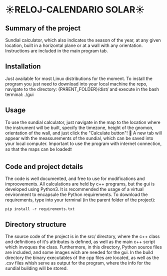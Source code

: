 # :sunny:RELOJ-CALENDARIO SOLAR:sunny:
## Summary of the project
Sundial calculator, which also indicates the season of the year, at any given location, built in a horizontal plane or at a wall with any orientation. Instructions are included in the main program tab.
## Installation
Just available for most Linux distributions for the moment. To install the program you just need to download into your local machine the repo, navigate to the directory: {PARENT_FOLDER}/dist/ and execute in the bash terminal: ./gui
## Usage
To use the sundial calculator, just navigate in the map to the location where the instrument will be built, specify the timezone, height of the gnomon, orientation of the wall, and just click the "Calculate button"! :metal:
A new tab will appear with the meassurements of the sundial, which can be saved into your local computer.
Important to use the program with internet connection, so that the maps can be loaded:exclamation:
## Code and project details
The code is well documented, and free to use for modifications and improovements. All calculations are held by c++ programs, but the gui is developed using Python3. It is recommended the usage of a virtual environment to encapsule the Python requirements. To download the requirements, type into your terminal (in the parent folder of the project):
```
pip install -r requirements.txt
```
## Directory structure
The source code of the project is in the src/ directory, where the c++ class and definitions of it's attributes is defined, as well as the main c++ script which invoques the class. Furthermore, in this directory, Python source files are included, and some images wich are needed for the gui. In the build directory the binary executables of the cpp files are located, as well as the .csv files whish serve as output for the program, where the info for the sundial building will be stored.
